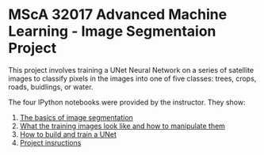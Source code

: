 # MScA 32017 Advanced Machine Learning - Image Segmentaion Project

This project involves training a UNet Neural Network on a series of satellite
images to classify pixels in the images into one of five classes: trees, crops,
roads, buidlings, or water.

The four IPython notebooks were provided by the instructor. 
They show:
  1. [The basics of image segmentation](MScA_32017_ImageSegmentation1_Basics.ipynb)
  2. [What the training images look like and how to manipulate them](MScA_32017_ImageSegmentation2_DataExploration.ipynb)
  3. [How to build and train a UNet](MScA_32017_ImageSegmentation3_UNetSimple.ipynb)
  4. [Project insructions](MScA_32017_ImageSegmentation4_ProjectInstructions.ipynb)

